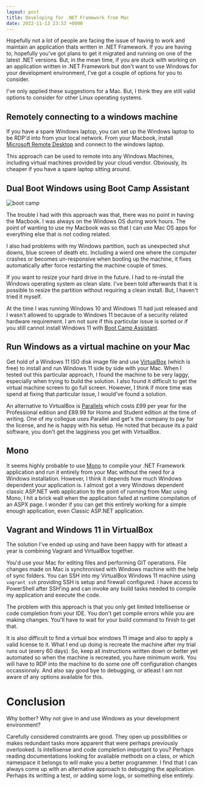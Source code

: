 ```yaml
---
layout: post
title: Developing for .NET Framework from Mac
date: 2022-11-13 23:53 +0000
---
```

Hopefully not a lot of people are facing the issue of having to work and
maintain an application thats written in .NET Framework. If you are having to,
hopefully you've got plans to get it migrated and running on one of the latest
.NET versions. But, in the mean time, if you are stuck with working on an
application written in .NET Framework but don't want to use Windows for your
development environment, I've got a couple of options for you to consider.

I've only applied these suggestions for a Mac. But, I think they are still valid
options to consider for other Linux operating systems.

## Remotely connecting to a windows machine

If you have a spare Windows laptop, you can set up the Windows laptop to be
RDP'd into from your local network. From your Macbook, install
[Microsoft Remote Desktop][] and connect to the windows laptop.

This approach can be used to remote into any Windows Machines, including virtual
machines provided by your cloud vendor. Obviously, its cheaper if you have a
spare laptop sitting around.

## Dual Boot Windows using Boot Camp Assistant

![boot camp][img_boot_camp]

The trouble I had with this approach was that, there was no point in having the
Macbook. I was always on the Windows OS during work hours. The point of wanting
to use my Macbook was so that I can use Mac OS apps for everything else that is
not coding related.

I also had problems with my Windows partition, such as unexpected shut downs,
blue screen of death etc. Including a wierd one where the computer crashes or
becomes un-responsive when booting up the machine, it fixes automatically after
force restarting the machine couple of times.

If you want to resize your hard drive in the future. I had to re-install the
Windows operating system as clean slate. I've been told afterwards that it is
possible to resize the partition without requiring a clean install. But, I
haven't tried it myself.

At the time I was running Windows 10 and Windows 11 had just released and I
wasn't allowed to upgrade to Windows 11 because of a security related hardware
requirement. I am not sure if this particular issue is sorted or if you still
cannot install Windows 11 with [Boot Camp Assistant][].

## Run Windows as a virtual machine on your Mac

Get hold of a Windows 11 ISO disk image file and use [VirtualBox][] (which is
free) to install and run Windows 11 side by side with your Mac. When I tested
out this particular approach, I found the machine to be very laggy, especially
when trying to build the solution. I also found it difficult to get the virtual
machine screen to go full screen. However, I think if more time was spend at
fixing that particular issue, I would've found a solution.

An alternative to VirtualBox is [Parallels][] which costs £99 per year for the
Professional edition and £89.99 for Home and Student edition at the time of
writing. One of my collegue uses Parallel and get's the company to pay for the
license, and he is happy with his setup. He noted that because its a paid
software, you don't get the lagginess you get with VirtualBox.

## Mono

It seems highly probable to use [Mono][] to compile your .NET Framework application
and run it entirely from your Mac without the need for a Windows installation.
However, I think it depends how much Windows dependent your application is. I
almost got a very Windows dependent classic ASP.NET web application to the point
of running from Mac using Mono, I hit a brick wall when the application failed
at runtime compilation of an ASPX page. I wonder if you can get this entirely
working for a simple enough application, even Classic ASP.NET application.

## Vagrant and Windows 11 in VirtualBox

The solution I've ended up using and have been happy with for atleast a year is
combining Vagrant and VirtualBox together.

You'd use your Mac for editing files and performing GIT operations. File changes
made on Mac is synchronised with Windows machine with the help of sync folders.
You can SSH into my VirtualBox Windows 11 machine using `vagrant ssh` providing
SSH is setup and firewall configured. I have access to PowerShell after SSH'ing
and can invoke any build tasks needed to compile my application and execute the
code.

The problem with this approach is that you only get limited Intellisense or code
completion from your IDE. You don't get compile errors while you are making
changes. You'll have to wait for your build command to finish to get that.

It is also difficult to find a virtual box windows 11 image and also to apply
a valid license to it. What I end up doing is recreate the machine after my
trial runs out (every 60 days). So, keep all instructions written down or better
yet automated so when the machine is recreated, you have minimum work. You will
have to RDP into the machine to do some one off configuration changes
occassionaly. And also say good bye to debugging, or atleast I am not aware of
any options available for this.

# Conclusion

Why bother? Why not give in and use Windows as your development environment?

Carefully considered constraints are good. They open up possibilities or makes
redundant tasks more apparent that were perhaps previously overlooked.
Is intellisense and code completion important to you? Perhaps reading
documentations looking for available methods on a class, or which namespace it
belongs to will make you a better programmer. I find that I can always come up
with an alternative approach to debugging the application. Perhaps its writting
a test, or adding some logs, or something else entirely.

[microsoft remote desktop]: https://apps.apple.com/gb/app/microsoft-remote-desktop/id1295203466?mt=12
[virtualbox]: https://www.virtualbox.org/
[parallels]: https://www.parallels.com/uk/
[vagrant]: https://www.vagrantup.com/
[mono]: https://www.mono-project.com/
[boot camp assistant]: https://support.apple.com/en-gb/guide/bootcamp-assistant/welcome/mac
[img_boot_camp]: https://help.apple.com/assets/61E87B81FC2FB340377F911B/61E87B82FC2FB340377F9122/en_US/0d7afc467c8c0f4b3ad0d15e9d1ce741.png
